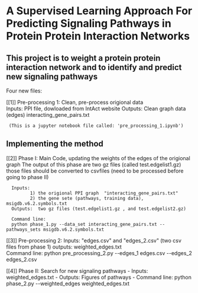 

# A Supervised Learning Approach For Predicting Signaling Pathways in Protein Protein Interaction Networks

## This project is to weight a protein protein interaction network and to identify and predict new signaling pathways  


Four new files: 

[[1]] Pre-processing 1:  Clean, pre-process origional data            
      Inputs: PPI file, dowloaded from IntAct website 
      Outputs: Clean graph data (edges)  interacting_gene_pairs.txt
      
     (This is a jupyter notebook file called: 'pre_processing_1.ipynb')


## Implementing the method ##

[[2]] Phase I:  Main Code, updating the weights of the edges of the origional graph
      The output of this phase are two gz files (called test.edgelist1.gz)
      those files should be converted to csvfiles
      (need to be processed before going to phase II)  
      
      Inputs:  
             1) the origional PPI graph  "interacting_gene_pairs.txt"
             2) the gene sete (pathways, training data), msigdb.v6.2.symbols.txt         
      Outputs:  two gz files (test.edgelist1.gz , and test.edgelist2.gz)    

      Command line: 
      python phase_1.py --data_set interacting_gene_pairs.txt --pathways_sets msigdb.v6.2.symbols.txt 


[[3]]  Pre-processing 2: 
       Inputs: "edges.csv" and "edges_2.csv"   (two csv files from phase 1)
       outputs: weighted_edges.txt   
       Command line: 
           python  pre_processing_2.py --edges_1 edges.csv --edges_2 edges_2.csv 



[[4]] Phase II: Search for new signaling pathways
     - Inputs:  weighted_edges.txt 
     - Outputs: Figures of pathways
     - Command line:
       python phase_2.py --weighted_edges weighted_edges.txt   

